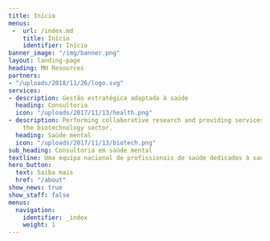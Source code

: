 ```yaml
---
title: Início
menus:
 -  url: /index.md
    title: Início
    identifier: Início
banner_image: "/img/banner.png"
layout: landing-page
heading: MH Resources
partners:
- "/uploads/2018/11/26/logo.svg"
services:
- description: Gestão estratégica adaptada à saúde
  heading: Consultoria
  icon: "/uploads/2017/11/13/health.png"
- description: Performing collaborative research and providing services to support
    the biotechnology sector.
  heading: Saúde mental
  icon: "/uploads/2017/11/13/biotech.png"
sub_heading: Consultoria em saúde mental
textline: Uma equipa nacional de profissionais de saúde dedicados à saúde mental
hero_button:
  text: Saiba mais
  href: "/about"
show_news: true
show_staff: false
menus:
  navigation:
    identifier: _index
    weight: 1
---
```


